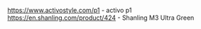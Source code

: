 https://www.activostyle.com/p1 - activo p1
https://en.shanling.com/product/424 - Shanling M3 Ultra Green